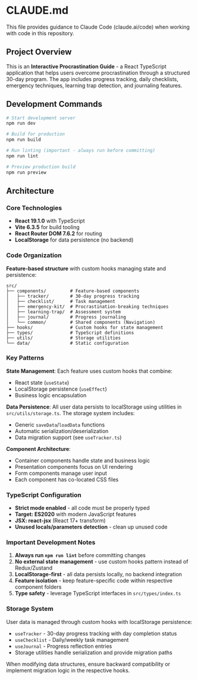 # CLAUDE.md

This file provides guidance to Claude Code (claude.ai/code) when working with code in this repository.

## Project Overview

This is an **Interactive Procrastination Guide** - a React TypeScript application that helps users overcome procrastination through a structured 30-day program. The app includes progress tracking, daily checklists, emergency techniques, learning trap detection, and journaling features.

## Development Commands

```bash
# Start development server
npm run dev

# Build for production
npm run build

# Run linting (important - always run before committing)
npm run lint

# Preview production build
npm run preview
```

## Architecture

### Core Technologies
- **React 19.1.0** with TypeScript
- **Vite 6.3.5** for build tooling
- **React Router DOM 7.6.2** for routing
- **LocalStorage** for data persistence (no backend)

### Code Organization

**Feature-based structure** with custom hooks managing state and persistence:

```
src/
├── components/         # Feature-based components
│   ├── tracker/        # 30-day progress tracking
│   ├── checklist/      # Task management
│   ├── emergency-kit/  # Procrastination-breaking techniques
│   ├── learning-trap/  # Assessment system
│   ├── journal/        # Progress journaling
│   └── common/         # Shared components (Navigation)
├── hooks/              # Custom hooks for state management
├── types/              # TypeScript definitions
├── utils/              # Storage utilities
└── data/               # Static configuration
```

### Key Patterns

**State Management**: Each feature uses custom hooks that combine:
- React state (`useState`)
- LocalStorage persistence (`useEffect`)
- Business logic encapsulation

**Data Persistence**: All user data persists to localStorage using utilities in `src/utils/storage.ts`. The storage system includes:
- Generic `saveData`/`loadData` functions
- Automatic serialization/deserialization
- Data migration support (see `useTracker.ts`)

**Component Architecture**:
- Container components handle state and business logic
- Presentation components focus on UI rendering
- Form components manage user input
- Each component has co-located CSS files

### TypeScript Configuration

- **Strict mode enabled** - all code must be properly typed
- **Target: ES2020** with modern JavaScript features
- **JSX: react-jsx** (React 17+ transform)
- **Unused locals/parameters detection** - clean up unused code

### Important Development Notes

1. **Always run `npm run lint`** before committing changes
2. **No external state management** - use custom hooks pattern instead of Redux/Zustand
3. **LocalStorage-first** - all data persists locally, no backend integration
4. **Feature isolation** - keep feature-specific code within respective component folders
5. **Type safety** - leverage TypeScript interfaces in `src/types/index.ts`

### Storage System

User data is managed through custom hooks with localStorage persistence:
- `useTracker` - 30-day progress tracking with day completion status
- `useChecklist` - Daily/weekly task management
- `useJournal` - Progress reflection entries
- Storage utilities handle serialization and provide migration paths

When modifying data structures, ensure backward compatibility or implement migration logic in the respective hooks.